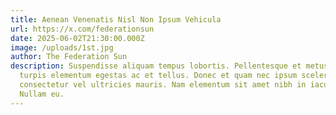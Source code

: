 ```yaml
---
title: Aenean Venenatis Nisl Non Ipsum Vehicula
url: https://x.com/federationsun
date: 2025-06-02T21:30:00.000Z
image: /uploads/1st.jpg
author: The Federation Sun
description: Suspendisse aliquam tempus lobortis. Pellentesque et metus ut
  turpis elementum egestas ac et tellus. Donec et quam nec ipsum scelerisque
  consectetur vel ultricies mauris. Nam elementum sit amet nibh in iaculis.
  Nullam eu.
---
```

